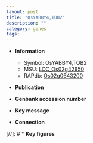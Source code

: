 ```yaml
---
layout: post
title: "OsYABBY4,TOB2"
description: ""
category: genes
tags: 
---
```


* **Information**  
    + Symbol: OsYABBY4,TOB2  
    + MSU: [LOC_Os02g42950](http://rice.uga.edu/cgi-bin/ORF_infopage.cgi?orf=LOC_Os02g42950)  
    + RAPdb: [Os02g0643200](http://rapdb.dna.affrc.go.jp/viewer/gbrowse_details/irgsp1?name=Os02g0643200)  

* **Publication**  

* **Genbank accession number**  

* **Key message**  

* **Connection**  

[//]: # * **Key figures**  


